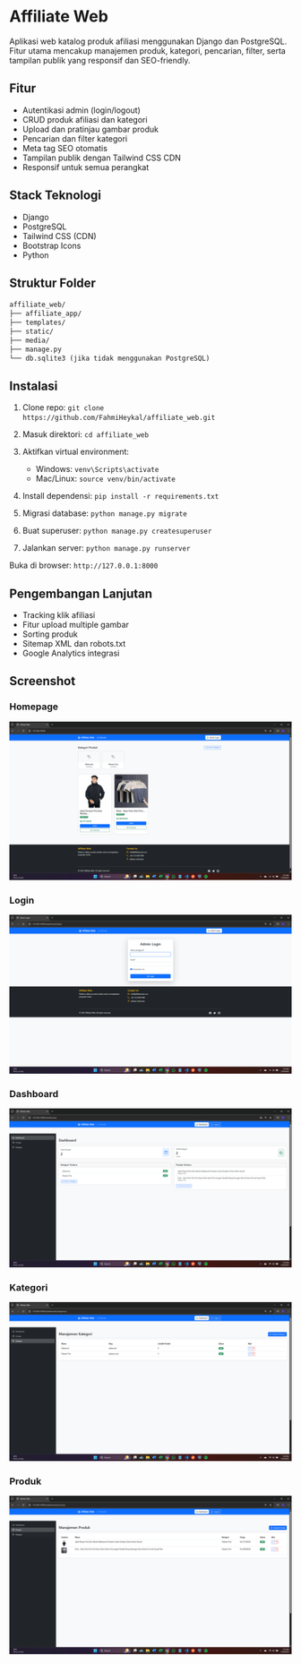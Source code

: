 # Affiliate Web

Aplikasi web katalog produk afiliasi menggunakan Django dan PostgreSQL. Fitur utama mencakup manajemen produk, kategori, pencarian, filter, serta tampilan publik yang responsif dan SEO-friendly.

## Fitur

- Autentikasi admin (login/logout)
- CRUD produk afiliasi dan kategori
- Upload dan pratinjau gambar produk
- Pencarian dan filter kategori
- Meta tag SEO otomatis
- Tampilan publik dengan Tailwind CSS CDN
- Responsif untuk semua perangkat

## Stack Teknologi

- Django 
- PostgreSQL
- Tailwind CSS (CDN)
- Bootstrap Icons
- Python 

## Struktur Folder
```
affiliate_web/
├── affiliate_app/
├── templates/
├── static/
├── media/
├── manage.py
└── db.sqlite3 (jika tidak menggunakan PostgreSQL)
```

## Instalasi

1. Clone repo:
   `git clone https://github.com/FahmiHeykal/affiliate_web.git`

2. Masuk direktori:
   `cd affiliate_web`

3. Aktifkan virtual environment:
   - Windows: `venv\Scripts\activate`
   - Mac/Linux: `source venv/bin/activate`

4. Install dependensi:
   `pip install -r requirements.txt`

5. Migrasi database:
   `python manage.py migrate`

6. Buat superuser:
   `python manage.py createsuperuser`

7. Jalankan server:
   `python manage.py runserver`

Buka di browser: `http://127.0.0.1:8000`

## Pengembangan Lanjutan

- Tracking klik afiliasi
- Fitur upload multiple gambar
- Sorting produk
- Sitemap XML dan robots.txt
- Google Analytics integrasi

## Screenshot

### Homepage
![Homepage](screenshot/homepage.png)

### Login
![Login](screenshot/login.png)

### Dashboard
![Dashboard](screenshot/dashboard.png)

### Kategori
![Kategori](screenshot/kategori.png)

### Produk
![Produk](screenshot/produk.png)
